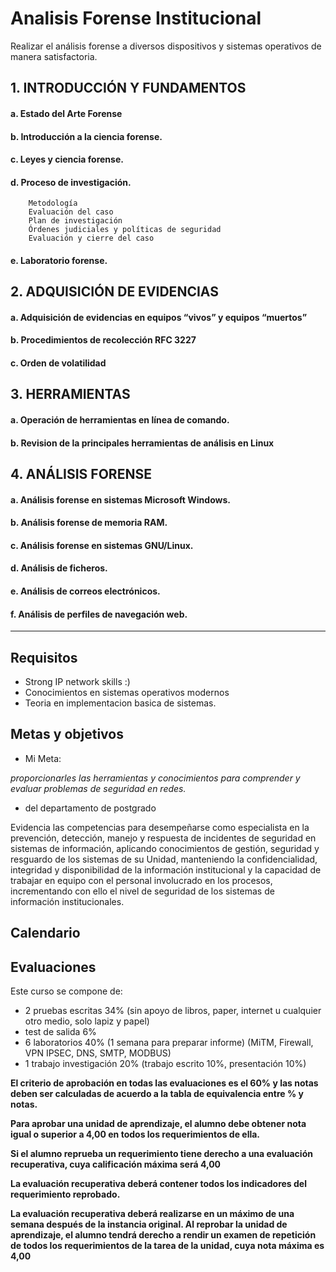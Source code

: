 # Analisis Forense Institucional

Realizar el análisis forense a diversos dispositivos y sistemas operativos de manera satisfactoria.

## 1. INTRODUCCIÓN Y FUNDAMENTOS

  #### a. Estado del Arte Forense
  #### b. Introducción a la ciencia forense.
  #### c. Leyes y ciencia forense.
  #### d. Proceso de investigación.
        Metodología
        Evaluación del caso
        Plan de investigación
        Órdenes judiciales y políticas de seguridad
        Evaluación y cierre del caso
 #### e. Laboratorio forense.

## 2. ADQUISICIÓN DE EVIDENCIAS

 #### a. Adquisición de evidencias en equipos “vivos” y equipos “muertos”
 #### b. Procedimientos de recolección RFC 3227
 #### c. Orden de volatilidad

## 3. HERRAMIENTAS

 #### a. Operación de herramientas en línea de comando.
 #### b. Revision de la principales herramientas de análisis en Linux

## 4. ANÁLISIS FORENSE

 #### a. Análisis forense en sistemas Microsoft Windows.
 #### b. Análisis forense de memoria RAM.
 #### c. Análisis forense en sistemas GNU/Linux.
 #### d. Análisis de ficheros.
 #### e. Análisis de correos electrónicos.
 #### f. Análisis de perfiles de navegación web.
 
-------------------------


## Requisitos

* Strong IP network skills :)
* Conocimientos en sistemas operativos modernos
* Teoria en implementacion basica de sistemas.

## Metas y objetivos

* Mi Meta: 

_proporcionarles las herramientas y conocimientos para comprender y evaluar problemas de seguridad en redes._

* del departamento de postgrado

Evidencia las competencias para desempeñarse como especialista en la prevención, detección, manejo y respuesta de incidentes de seguridad en sistemas de información, aplicando conocimientos de gestión, seguridad y resguardo de los sistemas de su Unidad, manteniendo la confidencialidad, integridad y disponibilidad de la información institucional y la capacidad de trabajar en equipo con el personal involucrado en los procesos, incrementando con ello el nivel de seguridad de los sistemas de información institucionales.

## Calendario

## Evaluaciones

Este curso se compone de:

* 2 pruebas escritas 34% (sin apoyo de libros, paper, internet u cualquier otro medio, solo lapiz y papel)
* test de salida 6% 
* 6 laboratorios 40% (1 semana para preparar informe) (MiTM, Firewall, VPN IPSEC, DNS, SMTP, MODBUS)
* 1 trabajo investigación 20% (trabajo escrito 10%, presentación 10%)

**El criterio de aprobación en todas las evaluaciones es el 60% y las notas deben ser calculadas de acuerdo a la tabla de equivalencia entre % y notas.**

**Para aprobar una unidad de aprendizaje, el alumno debe obtener nota igual o superior a 4,00 en todos los requerimientos de ella.**

**Si el alumno reprueba un requerimiento tiene derecho a una evaluación recuperativa, cuya calificación máxima será 4,00**

**La evaluación recuperativa deberá contener todos los indicadores del requerimiento reprobado.**

**La evaluación recuperativa deberá realizarse en un máximo de una semana después de la instancia original. Al reprobar la unidad de aprendizaje, el alumno tendrá derecho a rendir un examen de repetición de todos los requerimientos de la tarea de la unidad, cuya nota máxima es 4,00**

